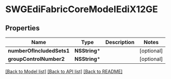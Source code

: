 # SWGEdiFabricCoreModelEdiX12GE

## Properties
Name | Type | Description | Notes
------------ | ------------- | ------------- | -------------
**numberOfIncludedSets1** | **NSString*** |  | [optional] 
**groupControlNumber2** | **NSString*** |  | [optional] 

[[Back to Model list]](../README.md#documentation-for-models) [[Back to API list]](../README.md#documentation-for-api-endpoints) [[Back to README]](../README.md)


